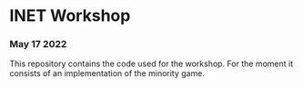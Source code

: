 # INET Workshop
### May 17 2022

This repository contains the code used for the workshop. For the moment it consists of an implementation of the minority game. 

